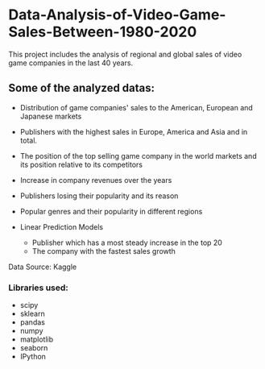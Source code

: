 # Data-Analysis-of-Video-Game-Sales-Between-1980-2020
This project includes the analysis of regional and global sales of video game companies in the last 40 years.

## Some of the analyzed datas:

- Distribution of game companies' sales to the American, European and Japanese markets

- Publishers with the highest sales in Europe, America and Asia and in total.

- The position of the top selling game company in the world markets and its position relative to its competitors

- Increase in company revenues over the years

- Publishers losing their popularity and its reason

- Popular genres and their popularity in different regions

- Linear Prediction Models
  - Publisher which has a most steady increase in the top 20
  - The company with the fastest sales growth

Data Source: Kaggle

### Libraries used:

- scipy
- sklearn
- pandas
- numpy
- matplotlib
- seaborn
- IPython
